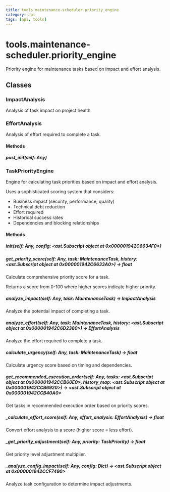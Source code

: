 ```yaml
---
title: tools.maintenance-scheduler.priority_engine
category: api
tags: [api, tools]
---
```


# tools.maintenance-scheduler.priority_engine

Priority engine for maintenance tasks based on impact and effort analysis.

## Classes

### ImpactAnalysis

Analysis of task impact on project health.

### EffortAnalysis

Analysis of effort required to complete a task.

#### Methods

##### __post_init__(self: Any)



### TaskPriorityEngine

Engine for calculating task priorities based on impact and effort analysis.

Uses a sophisticated scoring system that considers:
- Business impact (security, performance, quality)
- Technical debt reduction
- Effort required
- Historical success rates
- Dependencies and blocking relationships

#### Methods

##### __init__(self: Any, config: <ast.Subscript object at 0x000001942C6634F0>)



##### get_priority_score(self: Any, task: MaintenanceTask, history: <ast.Subscript object at 0x000001942C6633A0>) -> float

Calculate comprehensive priority score for a task.

Returns a score from 0-100 where higher scores indicate higher priority.

##### analyze_impact(self: Any, task: MaintenanceTask) -> ImpactAnalysis

Analyze the potential impact of completing a task.

##### analyze_effort(self: Any, task: MaintenanceTask, history: <ast.Subscript object at 0x000001942C6D2380>) -> EffortAnalysis

Analyze the effort required to complete a task.

##### calculate_urgency(self: Any, task: MaintenanceTask) -> float

Calculate urgency score based on timing and dependencies.

##### get_recommended_execution_order(self: Any, tasks: <ast.Subscript object at 0x000001942CCB60E0>, history_map: <ast.Subscript object at 0x000001942CCB6920>) -> <ast.Subscript object at 0x000001942CCB40A0>

Get tasks in recommended execution order based on priority scores.

##### _calculate_effort_score(self: Any, effort_analysis: EffortAnalysis) -> float

Convert effort analysis to a score (higher score = less effort).

##### _get_priority_adjustment(self: Any, priority: TaskPriority) -> float

Get priority level adjustment multiplier.

##### _analyze_config_impact(self: Any, config: Dict) -> <ast.Subscript object at 0x000001942CCF7490>

Analyze task configuration to determine impact adjustments.

